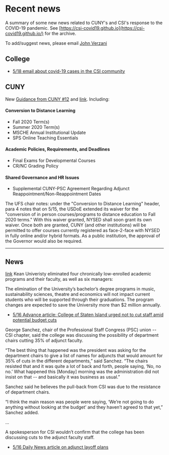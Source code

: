 # Recent news

A summary of some new news related to CUNY's and CSI's response to the COVID-19 pandemic. See [https://csi-covid19.github.io](https://csi-covid19.github.io/) for the archive.

To add/suggest news, please email [John Verzani](mailto:jverzani@gmail.com)



## College

* [5/18 email  about covid-19 cases  in the CSI community](/College/5-18-covid-cases) 

## CUNY

New [Guidance from CUNY  #12](/CUNY/5-18-guidance-12) and  [link](/CUNY/guidance-12.pdf). Including:

#### Conversion to Distance Learning
* Fall 2020 Term(s)
*  Summer 2020 Term(s)
* MSCHE Annual Institutional Update
*  SPS Online Teaching Essentials
#### Academic Policies, Requirements, and Deadlines
* Final Exams for Developmental Courses
*  CR/NC Grading Policy
#### Shared Governance and HR Issues
* Supplemental CUNY-PSC Agreement Regarding Adjunct Reappointment/Non-Reappointment Dates

The UFS  chair notes:   under the "Conversion to Distance Learning" header, para 4 notes that on 5/15, the USDoE extended its waiver for the "conversion of in person courses/programs to distance education to Fall 2020 terms." With this waiver granted, NYSED shall soon grant its own waiver. Once both are granted, CUNY (and other institutions) will be permitted to offer courses currently registered as face-2-face with NYSED in fully online and/or hybrid formats.  As a public institution, the approval of the Governor would also be required.

----


## News


[link](https://www.insidernj.com/press-release/program-personnel-changes-kean-university-response-covid-19-pandemic/) Kean  Univeristy eliminated four chronically low-enrolled academic programs and their faculty, as well as six managers:
 
The elimination of the University’s bachelor’s degree programs in music, sustainability sciences, theatre and economics will not impact current students who will be supported through their graduations. The program changes are expected to save the University more than \$2 million annually.

* [5/16 Advance article: College of Staten Island urged not to cut staff amid potential budget cuts](https://www.silive.com/coronavirus/2020/05/college-of-staten-island-urged-not-to-cut-staff-amid-potential-budget-cuts.html)

George Sanchez, chair of the Professional Staff Congress (PSC) union -- CSI chapter, said the college was discussing the possibility of department chairs cutting 35% of adjunct faculty.

“The best thing that happened was the president was asking for the department chairs to give a list of names for adjuncts that would amount for 35% of cuts in the different departments,” said Sanchez. “The chairs resisted that and it was quite a lot of back and forth, people saying, ‘No, no no.’ What happened this [Monday] morning was the administration did not insist on that -- and basically it was business as usual.”

Sanchez said he believes the pull-back from CSI was due to the resistance of department chairs.

“I think the main reason was people were saying, ‘We’re not going to do anything without looking at the budget’ and they haven’t agreed to that yet,” Sanchez added.

...

A spokesperson for CSI wouldn’t confirm that the college has been discussing cuts to the adjunct faculty staff.



* [5/16 Daily News article on  adjunct layoff plans](https://www.nydailynews.com/coronavirus/ny-coronavirus-cuny-adjuncts-20200515-44lr5omlgzdwbanuytf6ta75hi-story.html)
